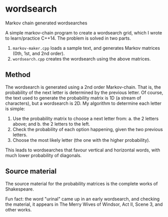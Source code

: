 # wordsearch
Markov chain generated wordsearches

A simple markov-chain program to create a wordsearch grid, which I wrote to learn/practice C++14. The problem is solved in two parts.

1. `markov-maker.cpp` loads a sample text, and generates Markov matrices (0th, 1st, and 2nd order).
2. `wordsearch.cpp` creates the wordsearch using the above matrices.

## Method

The wordsearch is generated using a 2nd order Markov-chain. That is, the probability of the next letter is determined by the previous letter.
Of course, the text used to generate the probability matrix is 1D (a stream of characters), but a wordsearch is 2D. My algorithm to determine each letter is simple:

1. Use the probability matrix to choose a next letter from:
 a. the 2 letters above; and
 b. the 2 letters to the left.
2. Check the probability of each option happening, given the two previous letters.
3. Choose the most likely letter (the one with the higher probability).

This leads to wordsearches that favour vertical and horizontal words, with much lower probability of diagonals.

## Source material
The source material for the probability matrices is the complete works of Shakespeare. 

Fun fact: the word "urinal" came up in an early wordsearch, and checking the material, it appears in The Merry Wives of Windsor, Act II, Scene 3, and other works.
